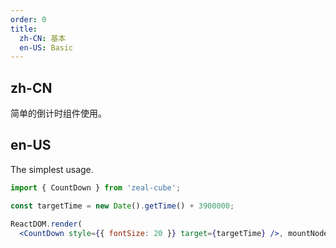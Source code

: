 ```yaml
---
order: 0
title:
  zh-CN: 基本
  en-US: Basic
---
```


## zh-CN

简单的倒计时组件使用。

## en-US

The simplest usage.

````jsx
import { CountDown } from 'zeal-cube';

const targetTime = new Date().getTime() + 3900000;

ReactDOM.render(
  <CountDown style={{ fontSize: 20 }} target={targetTime} />, mountNode);
````
